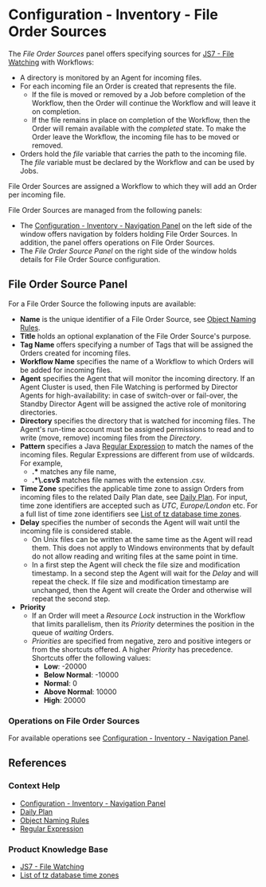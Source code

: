 # Configuration - Inventory - File Order Sources

The *File Order Sources* panel offers specifying sources for [JS7 - File Watching](https://kb.sos-berlin.com/display/JS7/JS7+-+File+Watching) with Workflows:

- A directory is monitored by an Agent for incoming files.
- For each incoming file an Order is created that represents the file. 
  - If the file is moved or removed by a Job before completion of the Workflow, then the Order will continue the Workflow and will leave it on completion.
  - If the file remains in place on completion of the Workflow, then the Order will remain available with the *completed* state. To make the Order leave the Workflow, the incoming file has to be moved or removed.
- Orders hold the *file* variable that carries the path to the incoming file. The *file* variable must be declared by the Workflow and can be used by Jobs.

File Order Sources are assigned a Workflow to which they will add an Order per incoming file.

File Order Sources are managed from the following panels:

- The [Configuration - Inventory - Navigation Panel](/configuration-inventory-navigation) on the left side of the window offers navigation by folders holding File Order Sources. In addition, the panel offers operations on File Order Sources.
- The *File Order Source Panel* on the right side of the window holds details for File Order Source configuration.

## File Order Source Panel

For a File Order Source the following inputs are available:

- **Name** is the unique identifier of a File Order Source, see [Object Naming Rules](/object-naming-rules).
- **Title** holds an optional explanation of the File Order Source's purpose.
- **Tag Name** offers specifying a number of Tags that will be assigned the Orders created for incoming files.
- **Workflow Name** specifies the name of a Workflow to which Orders will be added for incoming files.
- **Agent** specifies the Agent that will monitor the incoming directory.  If an Agent Cluster is used, then File Watching is performed by Director Agents for high-availability: in case of switch-over or fail-over, the Standby Director Agent will be assigned the active role of monitoring directories.
- **Directory** specifies the directory that is watched for incoming files. The Agent's run-time account must be assigned permissions to read and to write (move, remove) incoming files from the *Directory*.
- **Pattern** specifies a Java [Regular Expression](https://en.wikipedia.org/wiki/Regular_expression) to match the names of the incoming files. Regular Expressions are different from use of wildcards. For example, 
  - **.\*** matches any file name,
  - **.\*\\.csv$** matches file names with the extension .csv.
- **Time Zone** specifies the applicable time zone to assign Orders from incoming files to the related Daily Plan date, see [Daily Plan](/daily-plan). For input, time zone identifiers are accepted such as *UTC*, *Europe/London* etc. For a full list of time zone identifiers see [List of tz database time zones](https://en.wikipedia.org/wiki/List_of_tz_database_time_zones).
- **Delay** specifies the number of seconds the Agent will wait until the incoming file is considered stable.
  - On Unix files can be written at the same time as the Agent will read them. This does not apply to Windows environments that by default do not allow reading and writing files at the same point in time.
  - In a first step the Agent will check the file size and modification timestamp. In a second step the Agent will wait for the *Delay* and will repeat the check. If file size and modification timestamp are unchanged, then the Agent will create the Order and otherwise will repeat the second step.
- **Priority**
  - If an Order will meet a *Resource Lock* instruction in the Workflow that limits parallelism, then its *Priority* determines the position in the queue of *waiting* Orders.
  - *Priorities* are specified from negative, zero and positive integers or from the shortcuts offered. A higher *Priority* has precedence. Shortcuts offer the following values:
    - **Low**: -20000
    - **Below Normal**: -10000
    - **Normal**: 0
    - **Above Normal**: 10000
    - **High**: 20000

### Operations on File Order Sources

For available operations see [Configuration - Inventory - Navigation Panel](/configuration-inventory-navigation).

## References

### Context Help

- [Configuration - Inventory - Navigation Panel](/configuration-inventory-navigation)
- [Daily Plan](/daily-plan)
- [Object Naming Rules](/object-naming-rules)
- [Regular Expression](https://en.wikipedia.org/wiki/Regular_expression)

### Product Knowledge Base

- [JS7 - File Watching](https://kb.sos-berlin.com/display/JS7/JS7+-+File+Watching)
- [List of tz database time zones](https://en.wikipedia.org/wiki/List_of_tz_database_time_zones)
